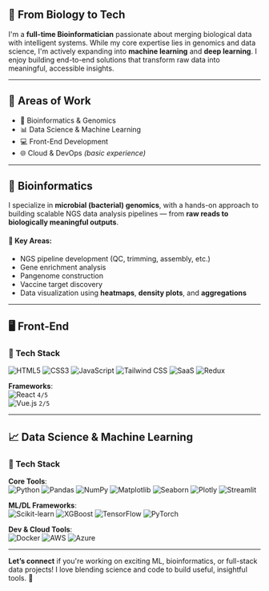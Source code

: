 ## 🧬 From Biology to Tech

I'm a **full-time Bioinformatician** passionate about merging biological data with intelligent systems. While my core expertise lies in genomics and data science, I'm actively expanding into **machine learning** and **deep learning**. I enjoy building end-to-end solutions that transform raw data into meaningful, accessible insights.

---

## 🧠 Areas of Work

- 🔬 Bioinformatics & Genomics  
- 📊 Data Science & Machine Learning  
- 💻 Front-End Development  
- 🌐 Cloud & DevOps *(basic experience)*  

---

## 🧬 Bioinformatics

I specialize in **microbial (bacterial) genomics**, with a hands-on approach to building scalable NGS data analysis pipelines — from **raw reads to biologically meaningful outputs**.

#### 💼 Key Areas:
- NGS pipeline development (QC, trimming, assembly, etc.)
- Gene enrichment analysis
- Pangenome construction
- Vaccine target discovery
- Data visualization using **heatmaps**, **density plots**, and **aggregations**

---

## 🖥️ Front-End

### 🎯 Tech Stack

![HTML5](https://img.shields.io/badge/-HTML5-E34F26?logo=html5&logoColor=white&style=flat-square)
![CSS3](https://img.shields.io/badge/-CSS3-1572B6?logo=css3&logoColor=white&style=flat-square)
![JavaScript](https://img.shields.io/badge/-JavaScript-F7DF1E?logo=javascript&logoColor=black&style=flat-square)
![Tailwind CSS](https://img.shields.io/badge/-TailwindCSS-38B2AC?logo=tailwind-css&logoColor=white&style=flat-square)
![SaaS](https://img.shields.io/badge/-SaaS-CC6699?logo=sass&logoColor=white&style=flat-square)
![Redux](https://img.shields.io/badge/-Redux-764ABC?logo=redux&logoColor=white&style=flat-square)

**Frameworks**:  
![React](https://img.shields.io/badge/-React-61DAFB?logo=react&logoColor=black&style=flat-square) `4/5`  
![Vue.js](https://img.shields.io/badge/-Vue.js-4FC08D?logo=vue.js&logoColor=white&style=flat-square) `2/5`

---

## 📈 Data Science & Machine Learning

### 🎯 Tech Stack

**Core Tools**:  
![Python](https://img.shields.io/badge/-Python-3776AB?logo=python&logoColor=white&style=flat-square)
![Pandas](https://img.shields.io/badge/-Pandas-150458?logo=pandas&style=flat-square)
![NumPy](https://img.shields.io/badge/-NumPy-013243?logo=numpy&style=flat-square)
![Matplotlib](https://img.shields.io/badge/-Matplotlib-11557C?style=flat-square)
![Seaborn](https://img.shields.io/badge/-Seaborn-46A2FF?style=flat-square)
![Plotly](https://img.shields.io/badge/-Plotly-3F4F75?logo=plotly&style=flat-square)
![Streamlit](https://img.shields.io/badge/-Streamlit-FF4B4B?logo=streamlit&logoColor=white&style=flat-square)

**ML/DL Frameworks**:  
![Scikit-learn](https://img.shields.io/badge/-Scikit--Learn-F7931E?logo=scikit-learn&logoColor=white&style=flat-square)
![XGBoost](https://img.shields.io/badge/-XGBoost-A31E34?style=flat-square)
![TensorFlow](https://img.shields.io/badge/-TensorFlow-FF6F00?logo=tensorflow&logoColor=white&style=flat-square)
![PyTorch](https://img.shields.io/badge/-PyTorch-EE4C2C?logo=pytorch&logoColor=white&style=flat-square)

**Dev & Cloud Tools**:  
![Docker](https://img.shields.io/badge/-Docker-2496ED?logo=docker&logoColor=white&style=flat-square)
![AWS](https://img.shields.io/badge/-AWS-232F3E?logo=amazonaws&logoColor=white&style=flat-square)
![Azure](https://img.shields.io/badge/-Azure-0078D4?logo=microsoftazure&logoColor=white&style=flat-square)

---

**Let’s connect** if you're working on exciting ML, bioinformatics, or full-stack data projects! I love blending science and code to build useful, insightful tools. 🤝
